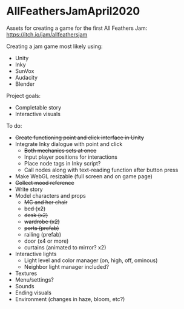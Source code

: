 # AllFeathersJamApril2020
 Assets for creating a game for the first All Feathers Jam: https://itch.io/jam/allfeathersjam

Creating a jam game most likely using:
- Unity
- Inky
- SunVox
- Audacity
- Blender

Project goals:
- Completable story
- Interactive visuals

To do:
- ~~Create functioning point and click interface in Unity~~
- Integrate Inky dialogue with point and click
  - ~~Both mechanics sets at once~~
  - Input player positions for interactions
  - Place node tags in Inky script?
  - Call nodes along with text-reading function after button press
- Make WebGL resizable (full screen and on game page)
- ~~Collect mood reference~~
- Write story
- Model characters and props
  - ~~MC and her chair~~
  - ~~bed (x2)~~
  - ~~desk (x2)~~
  - ~~wardrobe (x2)~~
  - ~~ports (prefab)~~
  - railing (prefab)
  - door (x4 or more)
  - curtains (animated to mirror? x2)
- Interactive lights
  - Light level and color manager (on, high, off, ominous)
  - Neighbor light manager included?
- Textures
- Menu/settings?
- Sounds
- Ending visuals
- Environment (changes in haze, bloom, etc?)
